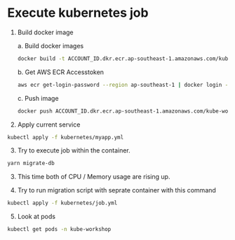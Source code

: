 # Execute kubernetes job

1. Build docker image

    a. Build docker images

    ```sh
    docker build -t ACCOUNT_ID.dkr.ecr.ap-southeast-1.amazonaws.com/kube-workshop-app:YOUR_NAME .
    ```

    b. Get AWS ECR Accesstoken

    ```sh
    aws ecr get-login-password --region ap-southeast-1 | docker login --username AWS --password-stdin ACCOUNT_ID.dkr.ecr.ap-southeast-1.amazonaws.com
    ```

    c. Push image

    ```sh
    docker push ACCOUNT_ID.dkr.ecr.ap-southeast-1.amazonaws.com/kube-workshop-app:YOUR_NAME
    ```

2. Apply current service

```sh
kubectl apply -f kubernetes/myapp.yml
```

3. Try to execute job within the container.

```sh
yarn migrate-db
```

3. This time both of CPU / Memory usage are rising up.

4. Try to run migration script with seprate container with this command

```sh
kubectl apply -f kubernetes/job.yml
```

5. Look at pods

```sh
kubectl get pods -n kube-workshop
```